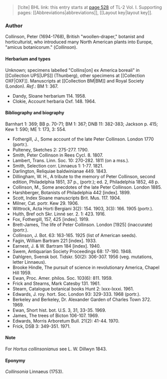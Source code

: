 > [!cite] BHL link: this entry starts at [page 528](https://www.biodiversitylibrary.org/item/103414#page/576/mode/1up) of TL-2 Vol. I.
> Supporting pages: [[Abbreviations|abbreviations]], [[Layout key|layout key]].

### Author

Collinson, Peter (1694-1768), British "woollen-draper," botanist and horticulturist, who introduced many North American plants into Europe, "amicus botanicorum." (*Collinson*).

#### Herbarium and types

Unknown; specimens labelled "Collins\[on\] ex America boreali" in [[Collection UPS|UPS]] (Thunberg), other specimens at [[Collection OXF|OXF]]. Manuscripts at [[Collection BM|BM]] and Royal Society (London).
*Ref*.: BM 1: 367.
- Dandy, Sloane herbarium 114. 1958.
- Clokie, Account herbaria Oxf. 148. 1964.

#### Bibliography and biography

Barnhart 1: 369; BB p. 70-71; BM 1: 367; DNB 11: 382-383; Jackson p. 415; Kew 1: 590; ME 1: 173, 3: 554.
- Fothergill, J., Some account of the late Peter Collinson. London 1770 (portr.).
- Pulteney, Sketches 2: 275-277. 1790.
- Smith, Peter Collinson in Rees Cycl. 8. 1807.
- Lambert, Trans. Linn. Soc. 10: 270-282. 1811 (on a mss.).
- Smith, Selection corr. Linnaeus 1: 1-77. 1821.
- Darlington, Reliquiae baldwinianae 449. 1843.
- Dillingham, W. H., A tribute to the memory of Peter Collinson, second edition, Philadelphia 1851, 37 p., (portr.); ed. 2, Philadelphia 1852, 48 p.
- Collinson, M., Some anecdotes of the late Peter Collinson. London 1885.
- Harshberger, Botanists of Philadelphia 442 \[index\]. 1899.
- Scott, Index Sloane manuscripts Brit. Mus. 117. 1904.
- Milner, Cat. portr. Kew 29. 1906.
- Wittrock, Acta Horti Bergiani 3(2): 154. 1903, 3(3): 166. 1905 (portr.).
- Hulth, Bref och Skr. Linné ser. 2. 1: 423. 1916.
- Fox, Fothergill, 157, 425 \[index\]. 1919.
- Brett-James, The life of Peter Collinson. London \[1925\] (inaccurate) (portr.).
- Collinson, J. Bot. 63: 163-165. 1925 (list of American seeds).
- Fagin, William Bartram 221 \[index\]. 1933.
- Earnest, J. & W. Bartram 184 \[index\]. 1940.
- Swem, Antiquarian Society Proceedings 68: 17-190. 1948.
- Dahlgren, Svensk bot. Tidskr. 50(2): 306-307. 1956 (veg. mutations, letter Linnaeus).
- Brooke Hindle, The pursuit of science in revolutionary America, Chapel Hill 1959.
- Ewan, Proc. Amer. philos. Soc. 103(6): 811. 1959.
- Frick and Stearns, Mark Catesby 131. 1961.
- Stearn, Catalogue botanical books Hunt 2: lxxx-lxxxi. 1961.
- Edwards, J. roy. hort. Soc. London 93: 329-333. 1968 (portr.).
- Berkeley and Berkeley, Dr. Alexander Garden of Charles Town 372. 1969.
- Ewan, Short hist. bot. U.S. 3, 31, 33-35. 1969.
- James, The trees of Bicton 106-107. 1969.
- Edwards, Morris Arboretum Bull. 21(2): 41-44. 1970.
- Frick, DSB 3: 349-351. 1971.

#### Note

For *Hortus collinsonianus* see L. W. Dillwyn 1843.

#### Eponymy

*Collinsonia* Linnaeus (1753).

